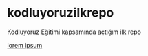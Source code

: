 # kodluyoruzilkrepo
Kodluyoruz Eğitimi kapsamında açtığım ilk repo


[lorem ipsum](http://patika.dev)
